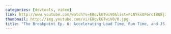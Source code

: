 ```yaml
---
categories: [devtools, video]
link: http://www.youtube.com/watch?v=E8qvkGTwiV0&list=PLNYkxOF6rcIBQ8j3J_PyM8JLAGKqZRByw
thumbnail: http://img.youtube.com/vi/E8qvkGTwiV0/0.jpg
title: "The Breakpoint Ep. 6: Accelerating Load Time, Run Time, and JS tooling"
---
```

